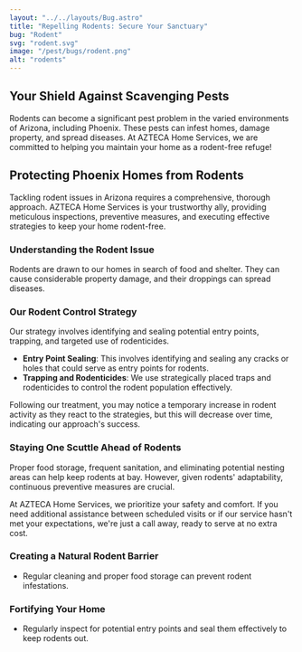 ```yaml
---
layout: "../../layouts/Bug.astro"
title: "Repelling Rodents: Secure Your Sanctuary"
bug: "Rodent"
svg: "rodent.svg"
image: "/pest/bugs/rodent.png"
alt: "rodents"
---
```


## Your Shield Against Scavenging Pests

Rodents can become a significant pest problem in the varied environments of Arizona, including Phoenix. These pests can infest homes, damage property, and spread diseases. At AZTECA Home Services, we are committed to helping you maintain your home as a rodent-free refuge!

## Protecting Phoenix Homes from Rodents

Tackling rodent issues in Arizona requires a comprehensive, thorough approach. AZTECA Home Services is your trustworthy ally, providing meticulous inspections, preventive measures, and executing effective strategies to keep your home rodent-free.

### Understanding the Rodent Issue

Rodents are drawn to our homes in search of food and shelter. They can cause considerable property damage, and their droppings can spread diseases.

### Our Rodent Control Strategy

Our strategy involves identifying and sealing potential entry points, trapping, and targeted use of rodenticides.

- **Entry Point Sealing**: This involves identifying and sealing any cracks or holes that could serve as entry points for rodents.
- **Trapping and Rodenticides**: We use strategically placed traps and rodenticides to control the rodent population effectively.

Following our treatment, you may notice a temporary increase in rodent activity as they react to the strategies, but this will decrease over time, indicating our approach's success.

### Staying One Scuttle Ahead of Rodents

Proper food storage, frequent sanitation, and eliminating potential nesting areas can help keep rodents at bay. However, given rodents' adaptability, continuous preventive measures are crucial.

At AZTECA Home Services, we prioritize your safety and comfort. If you need additional assistance between scheduled visits or if our service hasn't met your expectations, we're just a call away, ready to serve at no extra cost.

### Creating a Natural Rodent Barrier

- Regular cleaning and proper food storage can prevent rodent infestations.

### Fortifying Your Home

- Regularly inspect for potential entry points and seal them effectively to keep rodents out.
